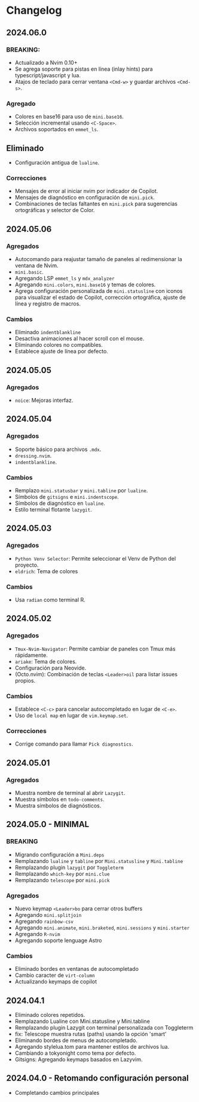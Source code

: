 # Changelog

## 2024.06.0

### BREAKING:

- Actualizado a Nvim 0.10+
- Se agrega soporte para pistas en línea (inlay hints) para typescript/javascript y lua.
- Atajos de teclado para cerrar ventana `<Cmd-w>` y guardar archivos `<Cmd-s>`.

### Agregado

- Colores en base16 para uso de `mini.base16`.
- Selección incremental usando `<C-Space>`.
- Archivos soportados en `emmet_ls`.

## Eliminado

- Configuración antigua de `lualine`.

### Correcciones

- Mensajes de error al iniciar nvim por indicador de Copilot.
- Mensajes de diagnóstico en configuración de `mini.pick`.
- Combinaciones de teclas faltantes en `mini.pick` para sugerencias ortográficas y selector de Color.

## 2024.05.06

### Agregados

- Autocomando para reajustar tamaño de paneles al redimensionar la ventana de Nvim.
- `mini.basic`.
- Agregando LSP `emmet_ls` y `mdx_analyzer`
- Agregando `mini.colors`, `mini.base16` y temas de colores.
- Agrega configuración personalizada de `mini.statusline` con iconos para visualizar el estado de Copilot, corrección ortográfica, ajuste de línea y registro de macros.

### Cambios

- Eliminado `indentblankline`
- Desactiva animaciones al hacer scroll con el mouse.
- Eliminando colores no compatibles.
- Establece ajuste de línea por defecto.

## 2024.05.05

### Agregados

- `noice`: Mejoras interfaz.

## 2024.05.04

### Agregados

- Soporte básico para archivos `.mdx`.
- `dressing.nvim`.
- `indentblankline`.

### Cambios

- Remplazo `mini.statusbar` y `mini.tabline` por `lualine`.
- Símbolos de `gitsigns` e `mini.indentscope`.
- Símbolos de diagnóstico en `lualine`.
- Estilo terminal flotante `lazygit`.

## 2024.05.03

### Agregados

- `Python Venv Selector`: Permite seleccionar el Venv de Python del proyecto.
- `eldrich`: Tema de colores

### Cambios

- Usa `radian` como terminal R.

## 2024.05.02

### Agregados

- `Tmux-Nvim-Navigator`: Permite cambiar de paneles con Tmux más rápidamente.
- `ariake`: Tema de colores.
- Configuración para Neovide.
- (Octo.nvim): Combinación de teclas `<Leader>oil` para listar issues propios.

### Cambios

- Establece `<C-c>` para cancelar autocompletado en lugar de `<C-e>`.
- Uso de `local map` en lugar de `vim.keymap.set`.

### Correcciones

- Corrige comando para llamar `Pick diagnostics`.

## 2024.05.01

### Agregados

- Muestra nombre de terminal al abrir `Lazygit`.
- Muestra símbolos en `todo-comments`.
- Muestra símbolos de diagnósticos.

## 2024.05.0 - MINIMAL

### BREAKING

- Migrando configuración a `Mini.deps`
- Remplazando `lualine` y `tabline` por `Mini.statusline` y `Mini.tabline`
- Remplazando plugin `lazygit` por `Toggleterm`
- Remplazando `which-key` por `mini.clue`
- Remplazando `telescope` por `mini.pick`

### Agregados

- Nuevo keymap `<Leader>bo` para cerrar otros buffers
- Agregando `mini.splitjoin`
- Agregando `rainbow-csv`
- Agregando `mini.animate`, `mini.braketed`, `mini.sessions` y `mini.starter`
- Agregando `R-nvim`
- Agregando soporte lenguage Astro

### Cambios

- Eliminado bordes en ventanas de autocompletado
- Cambio caracter de `virt-column`
- Actualizando keymaps de copilot

## 2024.04.1

- Eliminado colores repetidos.
- Remplazando Lualine con Mini.statusline y Mini.tabline
- Remplazando plugin Lazygit con terminal personalizada con Toggleterm
- fix: Telescope muestra rutas (paths) usando la opción 'smart'
- Eliminando bordes de menus de autocompletado.
- Agregando stylelua.tom para mantener estilos de archivos lua.
- Cambiando a tokyonight como tema por defecto.
- Gitsigns: Agregando keymaps basados en Lazyvim.

## 2024.04.0 - Retomando configuración personal

- Completando cambios principales
